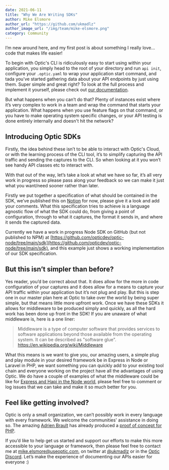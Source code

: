 ```yaml
---
date: 2021-06-11
title: "Why We Are Writing SDKs"
author: Mike Elsmore
author_url: "https://github.com/ukmadlz"
author_image_url: "/img/team/mike-elsmore.png"
category: Community
---
```


I’m new around here, and my first post is about something I really love… code that makes life easier!

To begin with Optic's CLI is ridiculously easy to start using within your application, you simply head to the root of your directory and run `api init`, configure your `.optic.yaml` to wrap your application start command, and tada you’ve started gathering data about your API endpoints by just using them. Super simple and great right? To look at the full process and implement it yourself, please check out [our documentation](https://www.useoptic.com/docs/).

But what happens when you can’t do that? Plenty of instances exist where it’s very complex to work in a team and wrap the command that starts your application. What happens when you use feature flags on that command, or you have to make operating system specific changes, or your API testing is done entirely internally and doesn't hit the network?

<!-- truncate -->

## Introducing Optic SDKs
Firstly, the idea behind these isn’t to be able to interact with Optic's Cloud, or with the learning process of the CLI tool, it’s to simplify capturing the API traffic and sending the captures to the CLI. So when looking at it you won’t see handy API classes etc to interact with.

With that out of the way, let’s take a look at what we have so far, it’s all very work in progress so please pass along your feedback so we can make it just what you want/need sooner rather than later.

Firstly we put together a specification of what should be contained in the SDK, we’ve published this on [Notion](https://www.notion.so/useoptic/Optic-SDK-Specification-ff4d7ba6f0444c9eb0862a6d5748d707) for now, please give it a look and add your comments.
What this specification tries to achieve is a language agnostic flow of what the SDK could do, from giving a point of configuration, through to what it captures, the format it sends in, and where it sends the captured data.

Currently we have a work in progress Node SDK on GitHub (but not published to NPM) at [https://github.com/opticdev/optic-node/tree/main/sdk](https://github.com/opticdev/optic-node/tree/main/sdk), and this example just shows a working implementation of our SDK specification.
## But this isn’t simpler than before?
Yes reader, you’d be correct about that. It does allow for the more in code configuration of your captures and it does allow for a means to capture your API traffic within your application but it’s not plug and play. But this is step one in our master plan here at Optic to take over the world by being super simple, but that means  little more upfront work.
Once we have these SDKs it allows for middleware to be produced simply and quickly, as all the hard work has been done up front in the SDK! If you are unaware of what middleware is, here is a one liner:

> Middleware is a type of computer software that provides services to software applications beyond those available from the operating system. It can be described as "software glue".
> https://en.wikipedia.org/wiki/Middleware

What this means is we want to give you, our amazing users, a simple plug and play module in your desired framework be in Express in Node or Laravel in PHP, we want something you can quickly add to your existing tool chain and everyone working on the project have all the advantages of using Optic. We do have a couple of examples of what the middleware could be like for [Express and Hapi in the Node world](https://github.com/opticdev/optic-node/tree/main/frameworks), please feel free to comment or log issues that we can take and make it so much better for you.
## Feel like getting involved?
Optic is only a small organization, we can’t possibly work in every language with every framework. We welcome the communities' assistance in doing so. The amazing [Adrien Brault](https://github.com/adrienbrault) has already produced a [proof of concept for PHP](https://github.com/adrienbrault/optic-php).

If you’d like to help get us started and support our efforts to make this more accessible to your language or framework, then please feel free to contact me at mike.elsmore@useoptic.com, on twitter at [@ukmadlz](https://twitter.com/ukmadlz) or in the [Optic Discord](https://useoptic.com/docs/community/). Let’s make the experience of documenting our APIs easier for everyone :)

